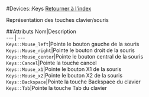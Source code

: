 #Devices::Keys
[Retourner à l'index](README.md)

Représentation des touches clavier/souris

##Attributs
Nom|Description  
--- | ---  
`Keys::Mouse_left`|Pointe le bouton gauche de la souris  
`Keys::Mouse_right`|Pointe le bouton droit de la souris  
`Keys::Mouse_center`|Pointe le bouton central de la souris  
`Keys::Cancel`|Pointe la touche cancel  
`Keys::Mouse_x1`|Pointe le bouton X1 de la souris  
`Keys::Mouse_x2`|Pointe le bouton X2 de la souris  
`Keys::Backspace`|Pointe la touche Backspace du clavier  
`Keys::Tab`|Pointe la touche Tab du clavier  
